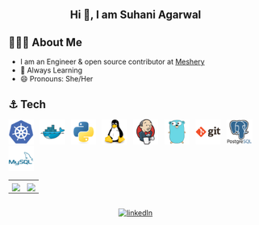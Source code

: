 <h2 align="center">  Hi 👋, I am Suhani Agarwal </h2> 

 ## 💁🏻‍♀️ About Me

- I am an Engineer & open source contributor at [Meshery](//github.com/meshery)
- 🌱 Always Learning
- 😄 Pronouns: She/Her


## ⚓️ Tech

<img src="https://github.com/devicons/devicon/blob/master/icons/kubernetes/kubernetes-plain.svg" alt="Kubernetes" width="50" height="50" /> &nbsp;
<img src="https://github.com/devicons/devicon/blob/master/icons/docker/docker-original.svg" alt="Docker" width="50" height="50" /> &nbsp;
<img src="https://github.com/devicons/devicon/blob/master/icons/python/python-original.svg" alt="Python" width="50" height="50" /> &nbsp;
<img src="https://github.com/devicons/devicon/blob/master/icons/linux/linux-original.svg" alt="Linux" width="50" height="50" /> &nbsp;
<img src="https://github.com/devicons/devicon/blob/master/icons/jenkins/jenkins-original.svg" alt="Jenkins" width="50" height="50" /> &nbsp;
<img src="https://github.com/devicons/devicon/blob/master/icons/go/go-original.svg" alt="Golang" width="50" height="50" /> &nbsp;
<img src="https://github.com/devicons/devicon/blob/master/icons/git/git-original-wordmark.svg" alt="Git" width="50" height="50" /> &nbsp;
<img src="https://github.com/devicons/devicon/blob/master/icons/postgresql/postgresql-original-wordmark.svg" alt="PostgreSQL" width="50" height="50"/> &nbsp;
<img src="https://github.com/devicons/devicon/blob/master/icons/mysql/mysql-plain-wordmark.svg" alt="PostgreSQL" width="50" height="50"/> 

<table>
  <tr>
    <th>
      <img src="https://github-readme-stats.vercel.app/api?username=suhaniii&show_icons=true&custom_title=GitHub Stats&count_private=true&theme=blueberry" align="center" />
    </th>
    <th>
      <img src="https://github-readme-streak-stats.herokuapp.com/?user=suhaniii&hide_border=true&theme=blueberry" align="center" />
    </th>
  </tr>
</table>


<p align="center" style="margin-top:30px;">
  <a href="https://www.linkedin.com/in/suhani-agarwal/"><img src="https://image.flaticon.com/icons/png/512/174/174857.png" alt="linkedIn" width="30"/></a>
</p>

